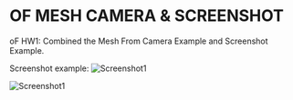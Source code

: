 # OF MESH CAMERA & SCREENSHOT

oF HW1:
Combined the Mesh From Camera Example and Screenshot Example.
 
Screenshot example:
![Screenshot1](https://raw.githubusercontent.com/jasohdesign/CCLab_Homework/master/meshFromCamera/bin/data/snapshot_10000.png)

![Screenshot1](https://raw.githubusercontent.com/jasohdesign/CCLab_Homework/master/meshFromCamera/bin/data/snapshot_10002.png)

